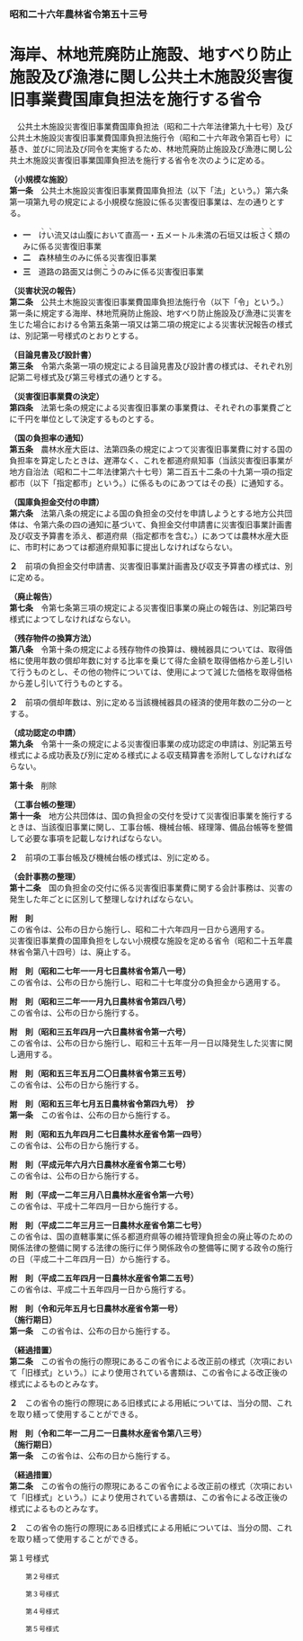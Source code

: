 ### 昭和二十六年農林省令第五十三号  
# 海岸、林地荒廃防止施設、地すべり防止施設及び漁港に関し公共土木施設災害復旧事業費国庫負担法を施行する省令  
　公共土木施設災害復旧事業費国庫負担法（昭和二十六年法律第九十七号）及び公共土木施設災害復旧事業費国庫負担法施行令（昭和二十六年政令第百七号）に基き、並びに同法及び同令を実施するため、林地荒廃防止施設及び漁港に関し公共土木施設災害復旧事業国庫負担法を施行する省令を次のように定める。  
  
**（小規模な施設）**  
**第一条**　公共土木施設災害復旧事業費国庫負担法（以下「法」という。）第六条第一項第九号の規定による小規模な施設に係る災害復旧事業は、左の通りとする。  
* **一**　<ruby>け<rt>ヽ</rt></ruby><ruby>い<rt>ヽ</rt></ruby>流又は山腹において直高一・五メートル未満の石垣又は板<ruby>さ<rt>ヽ</rt></ruby><ruby>く<rt>ヽ</rt></ruby>類のみに係る災害復旧事業  
* **二**　森林植生のみに係る災害復旧事業  
* **三**　道路の路面又は側<ruby>こ<rt>ヽ</rt></ruby><ruby>う<rt>ヽ</rt></ruby>のみに係る災害復旧事業  
  
**（災害状況の報告）**  
**第二条**　公共土木施設災害復旧事業費国庫負担法施行令（以下「令」という。）第一条に規定する海岸、林地荒廃防止施設、地すべり防止施設及び漁港に災害を生じた場合における令第五条第一項又は第二項の規定による災害状況報告の様式は、別記第一号様式のとおりとする。  
  
**（目論見書及び設計書）**  
**第三条**　令第六条第一項の規定による目論見書及び設計書の様式は、それぞれ別記第二号様式及び第三号様式の通りとする。  
  
**（災害復旧事業費の決定）**  
**第四条**　法第七条の規定による災害復旧事業の事業費は、それぞれの事業費ごとに千円を単位として決定するものとする。  
  
**（国の負担率の通知）**  
**第五条**　農林水産大臣は、法第四条の規定によつて災害復旧事業費に対する国の負担率を算定したときは、遅滞なく、これを都道府県知事（当該災害復旧事業が地方自治法（昭和二十二年法律第六十七号）第二百五十二条の十九第一項の指定都市（以下「指定都市」という。）に係るものにあつてはその長）に通知する。  
  
**（国庫負担金交付の申請）**  
**第六条**　法第八条の規定による国の負担金の交付を申請しようとする地方公共団体は、令第六条の四の通知に基づいて、負担金交付申請書に災害復旧事業計画書及び収支予算書を添え、都道府県（指定都市を含む。）にあつては農林水産大臣に、市町村にあつては都道府県知事に提出しなければならない。  
  
**２**　前項の負担金交付申請書、災害復旧事業計画書及び収支予算書の様式は、別に定める。  
  
**（廃止報告）**  
**第七条**　令第七条第三項の規定による災害復旧事業の廃止の報告は、別記第四号様式によつてしなければならない。  
  
**（残存物件の換算方法）**  
**第八条**　令第十条の規定による残存物件の換算は、機械器具については、取得価格に使用年数の償却年数に対する比率を乗じて得た金額を取得価格から差し引いて行うものとし、その他の物件については、使用によつて減じた価格を取得価格から差し引いて行うものとする。  
  
**２**　前項の償却年数は、別に定める当該機械器具の経済的使用年数の二分の一とする。  
  
**（成功認定の申請）**  
**第九条**　令第十一条の規定による災害復旧事業の成功認定の申請は、別記第五号様式による成功表及び別に定める様式による収支精算書を添附してしなければならない。  
  
**第十条**　削除  
  
**（工事台帳の整理）**  
**第十一条**　地方公共団体は、国の負担金の交付を受けて災害復旧事業を施行するときは、当該復旧事業に関し、工事台帳、機械台帳、経理簿、備品台帳等を整備して必要な事項を記載しなければならない。  
  
**２**　前項の工事台帳及び機械台帳の様式は、別に定める。  
  
**（会計事務の整理）**  
**第十二条**　国の負担金の交付に係る災害復旧事業費に関する会計事務は、災害の発生した年ごとに区別して整理しなければならない。  
  
**附　則**  
この省令は、公布の日から施行し、昭和二十六年四月一日から適用する。  
災害復旧事業費の国庫負担をしない小規模な施設を定める省令（昭和二十五年農林省令第八十四号）は、廃止する。  
  
**附　則（昭和二七年一一月七日農林省令第八一号）**  
この省令は、公布の日から施行し、昭和二十七年度分の負担金から適用する。  
  
**附　則（昭和三二年一一月九日農林省令第四八号）**  
この省令は、公布の日から施行する。  
  
**附　則（昭和三五年四月一六日農林省令第一六号）**  
この省令は、公布の日から施行し、昭和三十五年一月一日以降発生した災害に関し適用する。  
  
**附　則（昭和五三年五月二〇日農林省令第三五号）**  
この省令は、公布の日から施行する。  
  
**附　則（昭和五三年七月五日農林省令第四九号）　抄**  
**第一条**　この省令は、公布の日から施行する。  
  
**附　則（昭和五九年四月二七日農林水産省令第一四号）**  
この省令は、公布の日から施行する。  
  
**附　則（平成元年六月六日農林水産省令第二七号）**  
この省令は、公布の日から施行する。  
  
**附　則（平成一二年三月八日農林水産省令第一六号）**  
この省令は、平成十二年四月一日から施行する。  
  
**附　則（平成二二年三月三一日農林水産省令第二七号）**  
この省令は、国の直轄事業に係る都道府県等の維持管理負担金の廃止等のための関係法律の整備に関する法律の施行に伴う関係政令の整備等に関する政令の施行の日（平成二十二年四月一日）から施行する。  
  
**附　則（平成二五年四月一日農林水産省令第二五号）**  
この省令は、平成二十五年四月一日から施行する。  
  
**附　則（令和元年五月七日農林水産省令第一号）**  
**（施行期日）**  
**第一条**　この省令は、公布の日から施行する。  
  
**（経過措置）**  
**第二条**　この省令の施行の際現にあるこの省令による改正前の様式（次項において「旧様式」という。）により使用されている書類は、この省令による改正後の様式によるものとみなす。  
  
**２**　この省令の施行の際現にある旧様式による用紙については、当分の間、これを取り繕って使用することができる。  
  
**附　則（令和二年一二月二一日農林水産省令第八三号）**  
**（施行期日）**  
**第一条**　この省令は、公布の日から施行する。  
  
**（経過措置）**  
**第二条**　この省令の施行の際現にあるこの省令による改正前の様式（次項において「旧様式」という。）により使用されている書類は、この省令による改正後の様式によるものとみなす。  
  
**２**　この省令の施行の際現にある旧様式による用紙については、当分の間、これを取り繕って使用することができる。  
  
第１号様式
          
        第２号様式
          
        第３号様式
          
        第４号様式
          
        第５号様式
          
        